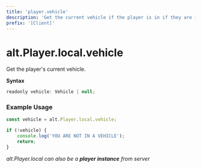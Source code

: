 ```yaml
---
title: 'player.vehicle'
description: 'Get the current vehicle if the player is in if they are in one.'
prefix: '[Client]'
---
```


# alt.Player.local.vehicle

Get the player's current vehicle.

**Syntax**

```js
readonly vehicle: Vehicle | null;
```

### Example Usage

```js
const vehicle = alt.Player.local.vehicle;

if (!vehicle) {
    console.log('YOU ARE NOT IN A VEHICLE');
    return;
}
```

_alt.Player.local can also be a **player instance** from server_
